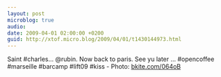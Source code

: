```yaml
---
layout: post
microblog: true
audio: 
date: 2009-04-01 02:00:00 +0200
guid: http://xtof.micro.blog/2009/04/01/t1430144973.html
---
```

Saint #charles... @rubin. Now back to paris. See yu later ... #opencoffee #marseille #barcamp #lift09 #kiss  - Photo: [bkite.com/064oB](http://bkite.com/064oB)
